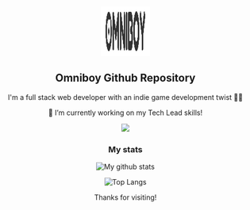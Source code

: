   <p align="center">
    <img width="100" height="100" src="https://raw.githubusercontent.com/omniboyOK/omniboyOk/master/assets/banner-logo.png">
  </p>
  <h2 align="center">Omniboy Github Repository</h2>
  <p align="center">I'm a full stack web developer with an indie game development twist 👨‍💻</p>
<span align="center">


🔭 I’m currently working on my Tech Lead skills!

<p align="center">
    <a href="https://www.linkedin.com/in/pablo-barrea/" target="_blank">
      <img src="https://img.shields.io/badge/LinkedIn-blue?style=flat&logo=linkedin&labelColor=blue" />
    </a>
  </p>

  <h3 align="center">My stats</h3>

  ![My github stats](https://github-readme-stats-mu-five.vercel.app/api?username=omniboyOK&show_icons=true)

  ![Top Langs](https://github-readme-stats-mu-five.vercel.app/api/top-langs/?username=omniboyOK&hide=CSS,GLSL,Python)

</span>
  
<p align="center">Thanks for visiting!</p>
